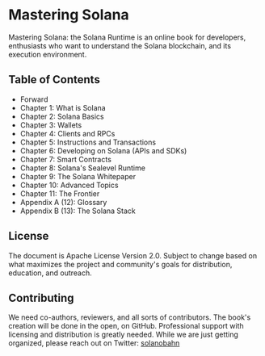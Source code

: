 # Mastering Solana
Mastering Solana: the Solana Runtime is an online book for developers, enthusiasts who want to understand the Solana blockchain, and its execution environment.

## Table of Contents
* Forward
* Chapter 1: What is Solana 
* Chapter 2: Solana Basics
* Chapter 3: Wallets
* Chapter 4: Clients and RPCs
* Chapter 5: Instructions and Transactions
* Chapter 6: Developing on Solana (APIs and SDKs)
* Chapter 7: Smart Contracts
* Chapter 8: Solana's Sealevel Runtime 
* Chapter 9: The Solana Whitepaper
* Chapter 10: Advanced Topics
* Chapter 11: The Frontier
* Appendix A (12): Glossary
* Appendix B (13): The Solana Stack

## License
The document is Apache License Version 2.0. Subject to change based on what maximizes the project and community's goals for distribution, education, and outreach. 

## Contributing
We need co-authors, reviewers, and all sorts of contributors. The book's creation will be done in the open, on GitHub. Professional support with licensing and distribution is greatly needed.
While we are just getting organized, please reach out on Twitter: [solanobahn](https://twitter.com/solanobahn) 
